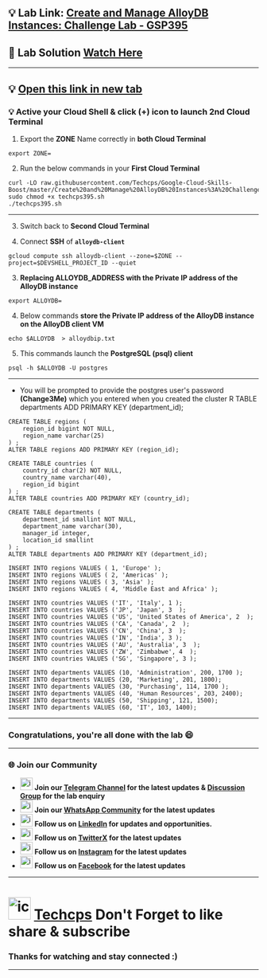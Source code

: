


## 💡 Lab Link: [Create and Manage AlloyDB Instances: Challenge Lab - GSP395](https://www.cloudskillsboost.google/focuses/100853?parent=catalog)

## 🚀 Lab Solution [Watch Here](https://youtu.be/wp4DhdFv7bQ)

---

## 💡 [Open this link in new tab](https://console.cloud.google.com/alloydb/clusters?referrer=search&project=)


### 💡 Active your Cloud Shell & click (+) icon to launch 2nd Cloud Terminal

1. Export the **ZONE** Name correctly in **both Cloud Terminal**
```
export ZONE=
```

2. Run the below commands in your **First Cloud Terminal**
```
curl -LO raw.githubusercontent.com/Techcps/Google-Cloud-Skills-Boost/master/Create%20and%20Manage%20AlloyDB%20Instances%3A%20Challenge%20Lab/techcps395.sh
sudo chmod +x techcps395.sh
./techcps395.sh
```
---
3. Switch back to **Second Cloud Terminal**

4. Connect **SSH** of **`alloydb-client`**
```
gcloud compute ssh alloydb-client --zone=$ZONE --project=$DEVSHELL_PROJECT_ID --quiet
```

3. **Replacing ALLOYDB_ADDRESS with the Private IP address of the AlloyDB instance**
```
export ALLOYDB=
```

4. Below commands **store the Private IP address of the AlloyDB instance on the AlloyDB client VM**
```
echo $ALLOYDB  > alloydbip.txt 
```

5. This commands launch the **PostgreSQL (psql) client**
```
psql -h $ALLOYDB -U postgres
```
---
- You will be prompted to provide the postgres user's password **(Change3Me)** which you entered when you created the cluster
R TABLE departments ADD PRIMARY KEY (department_id);

```
CREATE TABLE regions (
    region_id bigint NOT NULL,
    region_name varchar(25)
) ;
ALTER TABLE regions ADD PRIMARY KEY (region_id);
```

```
CREATE TABLE countries (
    country_id char(2) NOT NULL,
    country_name varchar(40),
    region_id bigint
) ;
ALTER TABLE countries ADD PRIMARY KEY (country_id);
```

```
CREATE TABLE departments (
    department_id smallint NOT NULL,
    department_name varchar(30),
    manager_id integer,
    location_id smallint
) ;
ALTER TABLE departments ADD PRIMARY KEY (department_id);
```

```
INSERT INTO regions VALUES ( 1, 'Europe' );
INSERT INTO regions VALUES ( 2, 'Americas' );
INSERT INTO regions VALUES ( 3, 'Asia' );
INSERT INTO regions VALUES ( 4, 'Middle East and Africa' );
```

```
INSERT INTO countries VALUES ('IT', 'Italy', 1 );
INSERT INTO countries VALUES ('JP', 'Japan', 3  );
INSERT INTO countries VALUES ('US', 'United States of America', 2  );
INSERT INTO countries VALUES ('CA', 'Canada', 2  );
INSERT INTO countries VALUES ('CN', 'China', 3  );
INSERT INTO countries VALUES ('IN', 'India', 3 );
INSERT INTO countries VALUES ('AU', 'Australia', 3  );
INSERT INTO countries VALUES ('ZW', 'Zimbabwe', 4  );
INSERT INTO countries VALUES ('SG', 'Singapore', 3 );
```

```
INSERT INTO departments VALUES (10, 'Administration', 200, 1700 );
INSERT INTO departments VALUES (20, 'Marketing', 201, 1800);
INSERT INTO departments VALUES (30, 'Purchasing', 114, 1700 );
INSERT INTO departments VALUES (40, 'Human Resources', 203, 2400);
INSERT INTO departments VALUES (50, 'Shipping', 121, 1500);
INSERT INTO departments VALUES (60, 'IT', 103, 1400);
```

---

### Congratulations, you're all done with the lab 😄

---

### 🌐 Join our Community

- <img src="https://github.com/user-attachments/assets/a4a4b767-151c-461d-bca1-da6d4c0cd68a" alt="icon" width="25" height="25"> **Join our [Telegram Channel](https://t.me/Techcps) for the latest updates & [Discussion Group](https://t.me/Techcpschat) for the lab enquiry**
- <img src="https://github.com/user-attachments/assets/aa10b8b2-5424-40bc-8911-7969f29f6dae" alt="icon" width="25" height="25"> **Join our [WhatsApp Community](https://whatsapp.com/channel/0029Va9nne147XeIFkXYv71A) for the latest updates**
- <img src="https://github.com/user-attachments/assets/b9da471b-2f46-4d39-bea9-acdb3b3a23b0" alt="icon" width="25" height="25"> **Follow us on [LinkedIn](https://www.linkedin.com/company/techcps/) for updates and opportunities.**
- <img src="https://github.com/user-attachments/assets/a045f610-775d-432a-b171-97a2d19718e2" alt="icon" width="25" height="25"> **Follow us on [TwitterX](https://twitter.com/Techcps_/) for the latest updates**
- <img src="https://github.com/user-attachments/assets/84e23456-7ed3-402a-a8a9-5d2fb5b44849" alt="icon" width="25" height="25"> **Follow us on [Instagram](https://instagram.com/techcps/) for the latest updates**
- <img src="https://github.com/user-attachments/assets/fc77ddc4-5b3b-42a9-a8da-e5561dce0c70" alt="icon" width="25" height="25"> **Follow us on [Facebook](https://facebook.com/techcps/) for the latest updates**

---

# <img src="https://github.com/user-attachments/assets/6ee41001-c795-467c-8d96-06b56c246b9c" alt="icon" width="45" height="45"> [Techcps](https://www.youtube.com/@techcps) Don't Forget to like share & subscribe

### Thanks for watching and stay connected :)
---

